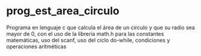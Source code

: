 # prog_est_area_circulo
Programa en lenguaje c que calcula el área de un circulo y que su radio sea mayor de 0, con el uso de la librería math.h para las constantes matemáticas, uso del scanf, uso del ciclo do-while, condiciones y operaciones aritméticas
